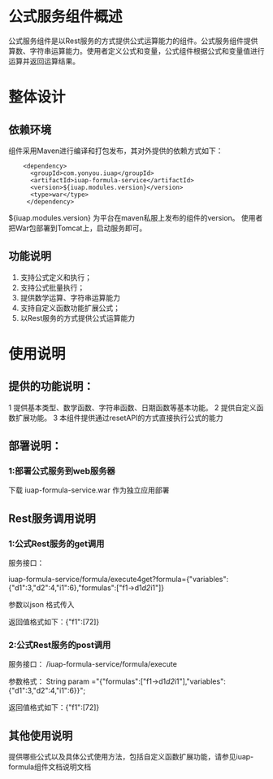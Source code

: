 # 公式服务组件概述 #

公式服务组件是以Rest服务的方式提供公式运算能力的组件。公式服务组件提供算数、字符串运算能力。使用者定义公式和变量，公式组件根据公式和变量值进行运算并返回运算结果。

# 整体设计 #

## 依赖环境 ##

组件采用Maven进行编译和打包发布，其对外提供的依赖方式如下：
```
    <dependency>
	  <groupId>com.yonyou.iuap</groupId>
	  <artifactId>iuap-formula-service</artifactId>
	  <version>${iuap.modules.version}</version>
	  <type>war</type>
	 </dependency>
```
${iuap.modules.version} 为平台在maven私服上发布的组件的version。
使用者把War包部署到Tomcat上，启动服务即可。

## 功能说明 ##

1.	支持公式定义和执行；
2.	支持公式批量执行；
3.	提供数学运算、字符串运算能力
4.	支持自定义函数功能扩展公式；
5.	以Rest服务的方式提供公式运算能力


# 使用说明

## 提供的功能说明： 

1 提供基本类型、数学函数、字符串函数、日期函数等基本功能。
2 提供自定义函数扩展功能。
3 本组件提供通过resetAPI的方式直接执行公式的能力
	
## 部署说明：

### 1:部署公式服务到web服务器

下载 iuap-formula-service.war 作为独立应用部署	

## Rest服务调用说明	

	
### 1:公式Rest服务的get调用

服务接口：

iuap-formula-service/formula/execute4get?formula={"variables":{"d1":3,"d2":4,"i1":6},"formulas":["f1->d1*d2*i1"]}
	
参数以json 格式传入
	
返回值格式如下：{"f1":[72]}

### 2:公式Rest服务的post调用

服务接口：
/iuap-formula-service/formula/execute
	
参数格式：
String param ="{\"formulas\":[\"f1->d1*d2*i1\"],\"variables\":{\"d1\":3,\"d2\":4,\"i1\":6}}";
	
返回值格式如下：{"f1":[72]}



## 其他使用说明

提供哪些公式以及具体公式使用方法，包括自定义函数扩展功能，请参见iuap-formula组件文档说明文档
